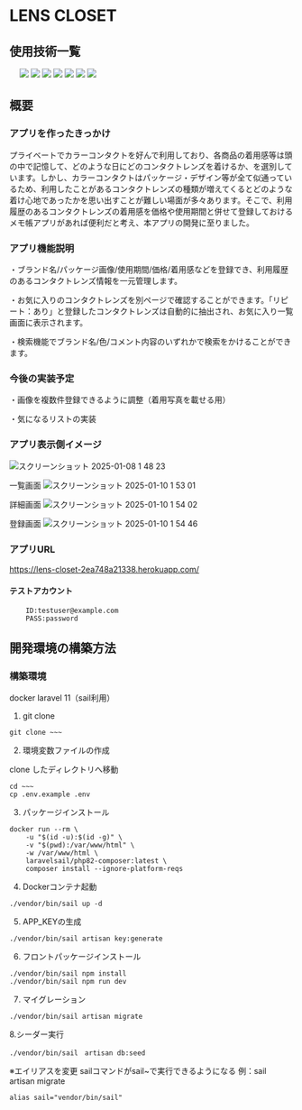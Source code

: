 # LENS CLOSET
## 使用技術一覧
<p style="display: inline">
　<!-- フロントエンドの言語一覧 -->
    <img src="https://img.shields.io/badge/-HTML-99d1ce.svg?logo=&style=for-the-badge">
    <img src="https://img.shields.io/badge/-CSS-1572B6.svg?logo=&style=for-the-badge">
    <img src="https://img.shields.io/badge/-Javascript-fff5a1.svg?logo=javascript&style=for-the-badge">
  <!-- フロントエンドのフレームワーク一覧 -->
<!--   <img src="https://img.shields.io/badge/-Next.js-000000.svg?logo=next.js&style=for-the-badge"> -->
  <!-- バックエンドの言語一覧 -->
  <img src="https://img.shields.io/badge/-Php-cccfff.svg?logo=php&style=for-the-badge">
  <!-- バックエンドのフレームワーク一覧 -->
  <img src="https://img.shields.io/badge/-Laravel-f3a68c.svg?logo=laravel&style=for-the-badge">
  <!-- ミドルウェア一覧 -->
  <img src="https://img.shields.io/badge/-MySQL-4479A1.svg?logo=mysql&style=for-the-badge&logoColor=white">
  <!-- インフラ一覧 -->
  <img src="https://img.shields.io/badge/-Docker-1488C6.svg?logo=docker&style=for-the-badge">
</p>

## 概要
### アプリを作ったきっかけ
プライベートでカラーコンタクトを好んで利用しており、各商品の着用感等は頭の中で記憶して、どのような日にどのコンタクトレンズを着けるか、を選別しています。しかし、カラーコンタクトはパッケージ・デザイン等が全て似通っているため、利用したことがあるコンタクトレンズの種類が増えてくるとどのような着け心地であったかを思い出すことが難しい場面が多々あります。そこで、利用履歴のあるコンタクトレンズの着用感を価格や使用期間と併せて登録しておけるメモ帳アプリがあれば便利だと考え、本アプリの開発に至りました。

### アプリ機能説明
・ブランド名/パッケージ画像/使用期間/価格/着用感などを登録でき、利用履歴のあるコンタクトレンズ情報を一元管理します。

・お気に入りのコンタクトレンズを別ページで確認することができます。「リピート：あり」と登録したコンタクトレンズは自動的に抽出され、お気に入り一覧画面に表示されます。

・検索機能でブランド名/色/コメント内容のいずれかで検索をかけることができます。

### 今後の実装予定
・画像を複数件登録できるように調整（着用写真を載せる用）

・気になるリストの実装

### アプリ表示側イメージ
![スクリーンショット 2025-01-08 1 48 23](https://github.com/user-attachments/assets/bc573d2d-c43d-4725-bf87-41a89b6a81f5)

一覧画面
![スクリーンショット 2025-01-10 1 53 01](https://github.com/user-attachments/assets/0ad1bd41-a23a-4330-b55f-9da87fc625eb)

詳細画面
![スクリーンショット 2025-01-10 1 54 02](https://github.com/user-attachments/assets/4c2beb6a-9fc5-4eb9-9647-94dbc8896b7d)

登録画面
![スクリーンショット 2025-01-10 1 54 46](https://github.com/user-attachments/assets/c092665f-e8a3-4c3c-9683-496b0a04db4d)


### アプリURL
https://lens-closet-2ea748a21338.herokuapp.com/
#### テストアカウント
~~~
    ID:testuser@example.com
    PASS:password
~~~

## 開発環境の構築方法

### 構築環境

docker
laravel 11（sail利用）

1. git clone
~~~
git clone ~~~
~~~
2. 環境変数ファイルの作成

clone したディレクトリへ移動
~~~
cd ~~~
cp .env.example .env
~~~
3. パッケージインストール
~~~
docker run --rm \
    -u "$(id -u):$(id -g)" \
    -v "$(pwd):/var/www/html" \
    -w /var/www/html \
    laravelsail/php82-composer:latest \
    composer install --ignore-platform-reqs
~~~
4. Dockerコンテナ起動
~~~
./vendor/bin/sail up -d
~~~
5. APP_KEYの生成
~~~
./vendor/bin/sail artisan key:generate
~~~

6. フロントパッケージインストール
~~~
./vendor/bin/sail npm install
./vendor/bin/sail npm run dev
~~~

7. マイグレーション
~~~
./vendor/bin/sail artisan migrate
~~~

8.シーダー実行
~~~
./vendor/bin/sail　artisan db:seed
~~~

※エイリアスを変更
sailコマンドがsail~で実行できるようになる 例：sail artisan migrate
~~~
alias sail="vendor/bin/sail"
~~~
